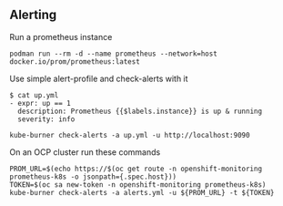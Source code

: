 ## Alerting

Run a prometheus instance

```shell
podman run --rm -d --name prometheus --network=host docker.io/prom/prometheus:latest
```

Use simple alert-profile and check-alerts with it

```shell
$ cat up.yml 
- expr: up == 1
  description: Prometheus {{$labels.instance}} is up & running
  severity: info
```

```shell
kube-burner check-alerts -a up.yml -u http://localhost:9090
```

On an OCP cluster run these commands

```shell
PROM_URL=$(echo https://$(oc get route -n openshift-monitoring prometheus-k8s -o jsonpath={.spec.host}))
TOKEN=$(oc sa new-token -n openshift-monitoring prometheus-k8s)
kube-burner check-alerts -a alerts.yml -u ${PROM_URL} -t ${TOKEN}
```
